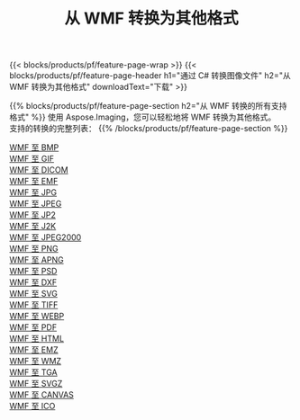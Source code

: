 ﻿---
title: 从 WMF 转换为其他格式 
weight: 3920
url: /zh-hans/net/conversion/from/wmf 
lang: zh-hans
langdirlevel: 2
locales: zh-hans,ja,it,ru,de,es,fr,nl,id,lt,pl,pt,vi,tr,ko,zh-hant,ar,hi,th,sv,cs,uk,he
description: 使用 Aspose.Imaging，您可以轻松地将 WMF 转换为其他格式
---

{{< blocks/products/pf/feature-page-wrap >}}
{{< blocks/products/pf/feature-page-header h1="通过 C# 转换图像文件" h2="从 WMF 转换为其他格式" downloadText="下载" >}}


{{% blocks/products/pf/feature-page-section  h2="从 WMF 转换的所有支持格式" %}}
使用 Aspose.Imaging，您可以轻松地将 WMF 转换为其他格式。
<br/>
支持的转换的完整列表：
{{% /blocks/products/pf/feature-page-section %}}
<div class="container-fluid productfamilypage bg-gray">
    <div class="convertypes bg-gray agp-content section">
        <div class="container">
		<div class="row other-converters">
		    <div class='col-md-2 other-converter remove-lp remove-rp'><a href="/imaging/zh-hans/net/conversion/wmf-to-bmp" >WMF 至 BMP</a></div><div class='col-md-2 other-converter remove-lp remove-rp'><a href="/imaging/zh-hans/net/conversion/wmf-to-gif" >WMF 至 GIF</a></div><div class='col-md-2 other-converter remove-lp remove-rp'><a href="/imaging/zh-hans/net/conversion/wmf-to-dicom" >WMF 至 DICOM</a></div><div class='col-md-2 other-converter remove-lp remove-rp'><a href="/imaging/zh-hans/net/conversion/wmf-to-emf" >WMF 至 EMF</a></div><div class='col-md-2 other-converter remove-lp remove-rp'><a href="/imaging/zh-hans/net/conversion/wmf-to-jpg" >WMF 至 JPG</a></div><div class='col-md-2 other-converter remove-lp remove-rp'><a href="/imaging/zh-hans/net/conversion/wmf-to-jpeg" >WMF 至 JPEG</a></div><div class='col-md-2 other-converter remove-lp remove-rp'><a href="/imaging/zh-hans/net/conversion/wmf-to-jp2" >WMF 至 JP2</a></div><div class='col-md-2 other-converter remove-lp remove-rp'><a href="/imaging/zh-hans/net/conversion/wmf-to-j2k" >WMF 至 J2K</a></div><div class='col-md-2 other-converter remove-lp remove-rp'><a href="/imaging/zh-hans/net/conversion/wmf-to-jpeg2000" >WMF 至 JPEG2000</a></div><div class='col-md-2 other-converter remove-lp remove-rp'><a href="/imaging/zh-hans/net/conversion/wmf-to-png" >WMF 至 PNG</a></div><div class='col-md-2 other-converter remove-lp remove-rp'><a href="/imaging/zh-hans/net/conversion/wmf-to-apng" >WMF 至 APNG</a></div><div class='col-md-2 other-converter remove-lp remove-rp'><a href="/imaging/zh-hans/net/conversion/wmf-to-psd" >WMF 至 PSD</a></div><div class='col-md-2 other-converter remove-lp remove-rp'><a href="/imaging/zh-hans/net/conversion/wmf-to-dxf" >WMF 至 DXF</a></div><div class='col-md-2 other-converter remove-lp remove-rp'><a href="/imaging/zh-hans/net/conversion/wmf-to-svg" >WMF 至 SVG</a></div><div class='col-md-2 other-converter remove-lp remove-rp'><a href="/imaging/zh-hans/net/conversion/wmf-to-tiff" >WMF 至 TIFF</a></div><div class='col-md-2 other-converter remove-lp remove-rp'><a href="/imaging/zh-hans/net/conversion/wmf-to-webp" >WMF 至 WEBP</a></div><div class='col-md-2 other-converter remove-lp remove-rp'><a href="/imaging/zh-hans/net/conversion/wmf-to-pdf" >WMF 至 PDF</a></div><div class='col-md-2 other-converter remove-lp remove-rp'><a href="/imaging/zh-hans/net/conversion/wmf-to-html" >WMF 至 HTML</a></div><div class='col-md-2 other-converter remove-lp remove-rp'><a href="/imaging/zh-hans/net/conversion/wmf-to-emz" >WMF 至 EMZ</a></div><div class='col-md-2 other-converter remove-lp remove-rp'><a href="/imaging/zh-hans/net/conversion/wmf-to-wmz" >WMF 至 WMZ</a></div><div class='col-md-2 other-converter remove-lp remove-rp'><a href="/imaging/zh-hans/net/conversion/wmf-to-tga" >WMF 至 TGA</a></div><div class='col-md-2 other-converter remove-lp remove-rp'><a href="/imaging/zh-hans/net/conversion/wmf-to-svgz" >WMF 至 SVGZ</a></div><div class='col-md-2 other-converter remove-lp remove-rp'><a href="/imaging/zh-hans/net/conversion/wmf-to-canvas" >WMF 至 CANVAS</a></div><div class='col-md-2 other-converter remove-lp remove-rp'><a href="/imaging/zh-hans/net/conversion/wmf-to-ico" >WMF 至 ICO</a></div>
                </div>
        </div>
    </div>
</div>
<br/>

